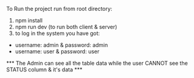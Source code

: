 To Run the project run from root directory:

1. npm install
2. npm run dev (to run both client & server)
3. to log in the system you have got:
  - username: admin & password: admin
  - username: user & password: user

*** The Admin can see all the table data while the user CANNOT see the STATUS column & it's data ***

